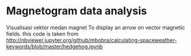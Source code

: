 # Magnetogram data analysis
Visualisasi vektor medan magnet
  To display an arrow on vector magnetic fields.
  this code is taken from http://nbviewer.jupyter.org/github/mbobra/calculating-spaceweather-keywords/blob/master/hedgehog.ipynb
